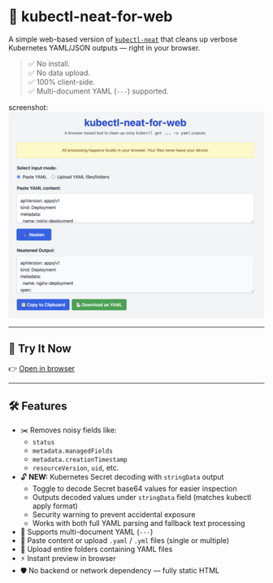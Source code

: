 # 🧹 kubectl-neat-for-web

A simple web-based version of [`kubectl-neat`](https://github.com/itaysk/kubectl-neat) that cleans up verbose Kubernetes YAML/JSON outputs — right in your browser.

> ✅ No install.  
> ✅ No data upload.  
> ✅ 100% client-side.  
> ✅ Multi-document YAML (`---`) supported.

screenshot: ![Screenshot](https://raw.githubusercontent.com/phamthainb/kubectl-neat-for-web/master/image.png)

---

## 🚀 Try It Now

👉 [Open in browser](https://phamthainb.github.io/kubectl-neat-for-web)

---

## 🛠 Features

- ✂️ Removes noisy fields like:
  - `status`
  - `metadata.managedFields`
  - `metadata.creationTimestamp`
  - `resourceVersion`, `uid`, etc.
- 🔓 **NEW:** Kubernetes Secret decoding with `stringData` output
  - Toggle to decode Secret base64 values for easier inspection
  - Outputs decoded values under `stringData` field (matches kubectl apply format)
  - Security warning to prevent accidental exposure
  - Works with both full YAML parsing and fallback text processing
- 📎 Supports multi-document YAML (`---`)
- 📄 Paste content or upload `.yaml` / `.yml` files (single or multiple)
- 📁 Upload entire folders containing YAML files
- ⚡ Instant preview in browser
- 🛡 No backend or network dependency — fully static HTML

